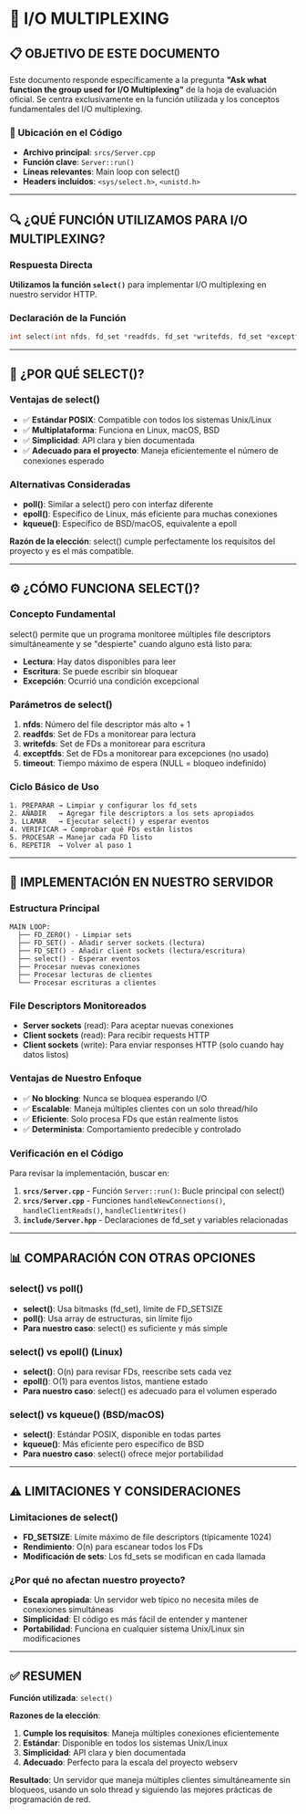 # 🔀 I/O MULTIPLEXING

## 📋 **OBJETIVO DE ESTE DOCUMENTO**

Este documento responde específicamente a la pregunta **"Ask what function the group used for I/O Multiplexing"** de la hoja de evaluación oficial. Se centra exclusivamente en la función utilizada y los conceptos fundamentales del I/O multiplexing.

### **📂 Ubicación en el Código**
- **Archivo principal**: `srcs/Server.cpp`
- **Función clave**: `Server::run()`
- **Líneas relevantes**: Main loop con select()
- **Headers incluidos**: `<sys/select.h>`, `<unistd.h>`

---

## 🔍 **¿QUÉ FUNCIÓN UTILIZAMOS PARA I/O MULTIPLEXING?**

### **Respuesta Directa**
**Utilizamos la función `select()`** para implementar I/O multiplexing en nuestro servidor HTTP.

### **Declaración de la Función**
```c
int select(int nfds, fd_set *readfds, fd_set *writefds, fd_set *exceptfds, struct timeval *timeout);
```

---

## 🔧 **¿POR QUÉ SELECT()?**

### **Ventajas de select()**
- ✅ **Estándar POSIX**: Compatible con todos los sistemas Unix/Linux
- ✅ **Multiplataforma**: Funciona en Linux, macOS, BSD
- ✅ **Simplicidad**: API clara y bien documentada
- ✅ **Adecuado para el proyecto**: Maneja eficientemente el número de conexiones esperado

### **Alternativas Consideradas**
- **poll()**: Similar a select() pero con interfaz diferente
- **epoll()**: Específico de Linux, más eficiente para muchas conexiones
- **kqueue()**: Específico de BSD/macOS, equivalente a epoll

**Razón de la elección**: select() cumple perfectamente los requisitos del proyecto y es el más compatible.

---

## ⚙️ **¿CÓMO FUNCIONA SELECT()?**

### **Concepto Fundamental**
select() permite que un programa monitoree múltiples file descriptors simultáneamente y se "despierte" cuando alguno está listo para:
- **Lectura**: Hay datos disponibles para leer
- **Escritura**: Se puede escribir sin bloquear
- **Excepción**: Ocurrió una condición excepcional

### **Parámetros de select()**
1. **nfds**: Número del file descriptor más alto + 1
2. **readfds**: Set de FDs a monitorear para lectura
3. **writefds**: Set de FDs a monitorear para escritura
4. **exceptfds**: Set de FDs a monitorear para excepciones (no usado)
5. **timeout**: Tiempo máximo de espera (NULL = bloqueo indefinido)

### **Ciclo Básico de Uso**
```
1. PREPARAR → Limpiar y configurar los fd_sets
2. AÑADIR   → Agregar file descriptors a los sets apropiados
3. LLAMAR   → Ejecutar select() y esperar eventos
4. VERIFICAR → Comprobar qué FDs están listos
5. PROCESAR → Manejar cada FD listo
6. REPETIR  → Volver al paso 1
```

---

## 🎯 **IMPLEMENTACIÓN EN NUESTRO SERVIDOR**

### **Estructura Principal**
```
MAIN LOOP:
  ├── FD_ZERO() - Limpiar sets
  ├── FD_SET() - Añadir server sockets (lectura)
  ├── FD_SET() - Añadir client sockets (lectura/escritura)
  ├── select() - Esperar eventos
  ├── Procesar nuevas conexiones
  ├── Procesar lecturas de clientes
  └── Procesar escrituras a clientes
```

### **File Descriptors Monitoreados**
- **Server sockets** (read): Para aceptar nuevas conexiones
- **Client sockets** (read): Para recibir requests HTTP
- **Client sockets** (write): Para enviar responses HTTP (solo cuando hay datos listos)

### **Ventajas de Nuestro Enfoque**
- ✅ **No blocking**: Nunca se bloquea esperando I/O
- ✅ **Escalable**: Maneja múltiples clientes con un solo thread/hilo
- ✅ **Eficiente**: Solo procesa FDs que están realmente listos
- ✅ **Determinista**: Comportamiento predecible y controlado

### **Verificación en el Código**
Para revisar la implementación, buscar en:
1. **`srcs/Server.cpp`** - Función `Server::run()`: Bucle principal con select()
2. **`srcs/Server.cpp`** - Funciones `handleNewConnections()`, `handleClientReads()`, `handleClientWrites()`
3. **`include/Server.hpp`** - Declaraciones de fd_set y variables relacionadas

---

## 📊 **COMPARACIÓN CON OTRAS OPCIONES**

### **select() vs poll()**
- **select()**: Usa bitmasks (fd_set), límite de FD_SETSIZE
- **poll()**: Usa array de estructuras, sin límite fijo
- **Para nuestro caso**: select() es suficiente y más simple

### **select() vs epoll() (Linux)**
- **select()**: O(n) para revisar FDs, reescribe sets cada vez
- **epoll()**: O(1) para eventos listos, mantiene estado
- **Para nuestro caso**: select() es adecuado para el volumen esperado

### **select() vs kqueue() (BSD/macOS)**
- **select()**: Estándar POSIX, disponible en todas partes
- **kqueue()**: Más eficiente pero específico de BSD
- **Para nuestro caso**: select() ofrece mejor portabilidad

---

## ⚠️ **LIMITACIONES Y CONSIDERACIONES**

### **Limitaciones de select()**
- **FD_SETSIZE**: Límite máximo de file descriptors (típicamente 1024)
- **Rendimiento**: O(n) para escanear todos los FDs
- **Modificación de sets**: Los fd_sets se modifican en cada llamada

### **¿Por qué no afectan nuestro proyecto?**
- **Escala apropiada**: Un servidor web típico no necesita miles de conexiones simultáneas
- **Simplicidad**: El código es más fácil de entender y mantener
- **Portabilidad**: Funciona en cualquier sistema Unix/Linux sin modificaciones

---

## ✅ **RESUMEN**

**Función utilizada**: `select()`

**Razones de la elección**:
1. **Cumple los requisitos**: Maneja múltiples conexiones eficientemente
2. **Estándar**: Disponible en todos los sistemas Unix/Linux
3. **Simplicidad**: API clara y bien documentada
4. **Adecuado**: Perfecto para la escala del proyecto webserv

**Resultado**: Un servidor que maneja múltiples clientes simultáneamente sin bloqueos, usando un solo thread y siguiendo las mejores prácticas de programación de red.
